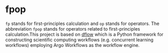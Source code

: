 # fpop
`fp` stands for first-principles calculation and `op` stands for operators. The abbreviation `fpop` stands for operators related to first-principles calculation.This project is based on [dflow](https://github.com/deepmodeling/dflow) which is a Python framework for constructing scientific computing workflows (e.g. concurrent learning workflows) employing Argo Workflows as the workflow engine. 
